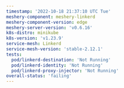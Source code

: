 ```yaml
---
timestamp: '2022-10-18 21:37:10 UTC Tue'
meshery-component: meshery-linkerd
meshery-component-version: edge
meshery-server-version: 'v0.6.16'
k8s-distro: minikube
k8s-version: 'v1.23.9'
service-mesh: Linkerd
service-mesh-version: 'stable-2.12.1'
tests:
  pod/linkerd-destination: 'Not Running'
  pod/linkerd-identity: 'Not Running'
  pod/linkerd-proxy-injector: 'Not Running'
overall-status: 'failing'
---
```

